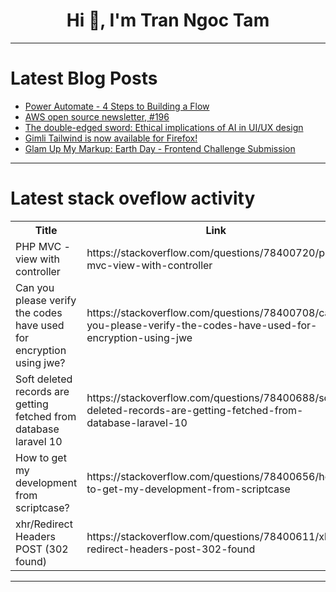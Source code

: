 <h1 align="center">Hi 👋, I'm Tran Ngoc Tam</h1>

---

# Latest Blog Posts 
<!-- BLOG-POST-LIST:START -->
- [Power Automate - 4 Steps to Building a Flow](https://dev.to/wyattdave/power-automate-4-steps-to-building-a-flow-36c0)
- [AWS open source newsletter, #196](https://dev.to/aws/aws-open-source-newsletter-196-2lj2)
- [The double-edged sword: Ethical implications of AI in UI/UX design](https://dev.to/pepper_square/the-double-edged-sword-ethical-implications-of-ai-in-uiux-design-2gmm)
- [Gimli Tailwind is now available for Firefox!](https://dev.to/gimli_app/gimli-tailwind-is-now-available-for-firefox-d6e)
- [Glam Up My Markup: Earth Day - Frontend Challenge Submission](https://dev.to/cobykalter/glam-up-my-markup-earth-day-frontend-challenge-submission-2p55)
<!-- BLOG-POST-LIST:END -->

---

# Latest stack oveflow activity
<table>
  <tr><th>Title</th><th>Link</th></tr>
  <!-- STACKOVERFLOW:START --><tr><td>PHP MVC - view with controller</td><td>https://stackoverflow.com/questions/78400720/php-mvc-view-with-controller</td></tr><tr><td>Can you please verify the codes have used for encryption using jwe?</td><td>https://stackoverflow.com/questions/78400708/can-you-please-verify-the-codes-have-used-for-encryption-using-jwe</td></tr><tr><td>Soft deleted records are getting fetched from database laravel 10</td><td>https://stackoverflow.com/questions/78400688/soft-deleted-records-are-getting-fetched-from-database-laravel-10</td></tr><tr><td>How to get my development from scriptcase?</td><td>https://stackoverflow.com/questions/78400656/how-to-get-my-development-from-scriptcase</td></tr><tr><td>xhr/Redirect Headers POST &lpar;302 found&rpar;</td><td>https://stackoverflow.com/questions/78400611/xhr-redirect-headers-post-302-found</td></tr><!-- STACKOVERFLOW:END -->
</table>

---


